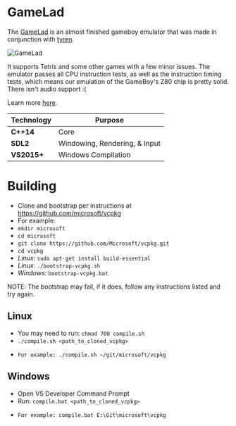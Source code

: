 # GameLad

The [GameLad](http://declanhopkins.com/gamelad/) is an almost finished gameboy emulator that was made in conjunction with [tyren](https://github.com/TyrenDe).

![GameLad](https://i.imgur.com/QDiatSD.jpg)

It supports Tetris and some other games with a few minor issues. The emulator passes all CPU instruction tests, as well as the instruction timing tests, which means our emulation of the GameBoy's Z80 chip is pretty solid. There isn't audio support :(

Learn more [here](http://declanhopkins.com/projects/gamelad.html).

Technology     | Purpose
---------------|----------
**C++14**      | Core
**SDL2**       | Windowing, Rendering, & Input
**VS2015+**    | Windows Compilation

# Building
* Clone and bootstrap per instructions at https://github.com/microsoft/vcpkg
* For example:
* `mkdir microsoft`
* `cd microsoft`
* `git clone https://github.com/Microsoft/vcpkg.git`
* `cd vcpkg`
* *Linux:* `sudo apt-get install build-essential`
* *Linux:* `./bootstrap-vcpkg.sh`
* *Windows:* `bootstrap-vcpkg.bat`

NOTE: The bootstrap may fail, if it does, follow any instructions listed and try again.

## Linux
* You may need to run: `chmod 700 compile.sh`
* `./compile.sh <path_to_cloned_vcpkg>`
*     For example: ./compile.sh ~/git/microsoft/vcpkg

## Windows
* Open VS Developer Command Prompt
* Run: `compile.bat <path_to_cloned_vcpkg>`
*     For example: compile.bat E:\Git\microsoft\vcpkg